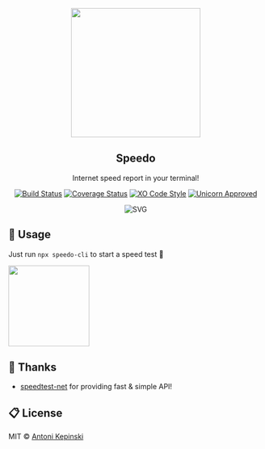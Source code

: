 <p align="center">
  <img src="https://i.imgur.com/iNF2Rgu.png" href="" height="256">
  <h2 align="center">Speedo</h2>
  <p align="center">Internet speed report in your terminal!<p>
  
<p align="center">
<a href="https://travis-ci.org/xxczaki/speedo-cli"><img src="https://travis-ci.org/xxczaki/speedo-cli.svg?branch=master" alt="Build Status"></a>
<a href='https://coveralls.io/github/xxczaki/speedo-cli?branch=master'><img src='https://coveralls.io/repos/github/xxczaki/speedo-cli/badge.svg?branch=master' alt='Coverage Status' /></a>
<a href="https://github.com/sindresorhus/xo"><img src="https://img.shields.io/badge/code_style-XO-5ed9c7.svg" alt="XO Code Style"></a>
<a href="https://www.youtube.com/watch?v=9auOCbH5Ns4"><img src="https://img.shields.io/badge/unicorn-approved-ff69b4.svg" alt="Unicorn Approved"></a>
  </p>
  
<p align="center"><img src="https://cdn.rawgit.com/xxczaki/speedo-cli/12d5bac0/speedo.svg" alt="SVG"></p>

## :floppy_disk: Usage

Just run `npx speedo-cli` to start a speed test :unicorn:

<a href="https://www.patreon.com/akepinski">
	<img src="https://c5.patreon.com/external/logo/become_a_patron_button@2x.png" width="160">
</a>

## :wave: Thanks

- [speedtest-net](https://github.com/ddsol/speedtest.net) for providing fast & simple API!

## :clipboard: License

MIT © [Antoni Kepinski](https://akepinski.me)
